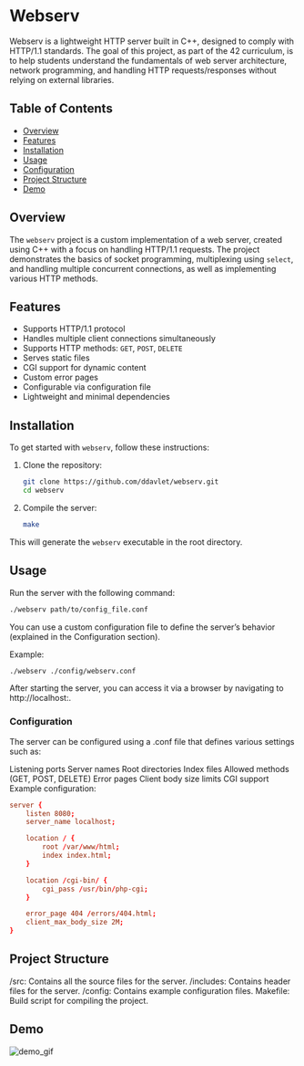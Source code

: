 # Webserv

Webserv is a lightweight HTTP server built in C++, designed to comply with HTTP/1.1 standards. The goal of this project, as part of the 42 curriculum, is to help students understand the fundamentals of web server architecture, network programming, and handling HTTP requests/responses without relying on external libraries.

## Table of Contents

- [Overview](#overview)
- [Features](#features)
- [Installation](#installation)
- [Usage](#usage)
- [Configuration](#configuration)
- [Project Structure](#project-structure)
- [Demo](#demo)

## Overview

The `webserv` project is a custom implementation of a web server, created using C++ with a focus on handling HTTP/1.1 requests. The project demonstrates the basics of socket programming, multiplexing using `select`, and handling multiple concurrent connections, as well as implementing various HTTP methods.

## Features

- Supports HTTP/1.1 protocol
- Handles multiple client connections simultaneously
- Supports HTTP methods: `GET`, `POST`, `DELETE`
- Serves static files
- CGI support for dynamic content
- Custom error pages
- Configurable via configuration file
- Lightweight and minimal dependencies

## Installation

To get started with `webserv`, follow these instructions:

1. Clone the repository:
    ```bash
    git clone https://github.com/ddavlet/webserv.git
    cd webserv
    ```

2. Compile the server:
    ```bash
    make
    ```

This will generate the `webserv` executable in the root directory.

## Usage

Run the server with the following command:
```bash
./webserv path/to/config_file.conf
```

You can use a custom configuration file to define the server’s behavior (explained in the Configuration section).

Example:
```bash
./webserv ./config/webserv.conf
```
After starting the server, you can access it via a browser by navigating to http://localhost:<port>.

### Configuration

The server can be configured using a .conf file that defines various settings such as:

Listening ports
Server names
Root directories
Index files
Allowed methods (GET, POST, DELETE)
Error pages
Client body size limits
CGI support
Example configuration:

```conf
server {
    listen 8080;
    server_name localhost;

    location / {
        root /var/www/html;
        index index.html;
    }

    location /cgi-bin/ {
        cgi_pass /usr/bin/php-cgi;
    }

    error_page 404 /errors/404.html;
    client_max_body_size 2M;
}
```
## Project Structure

/src: Contains all the source files for the server.
/includes: Contains header files for the server.
/config: Contains example configuration files.
Makefile: Build script for compiling the project.

## Demo

![demo_gif](./gif/webserv.gif)
